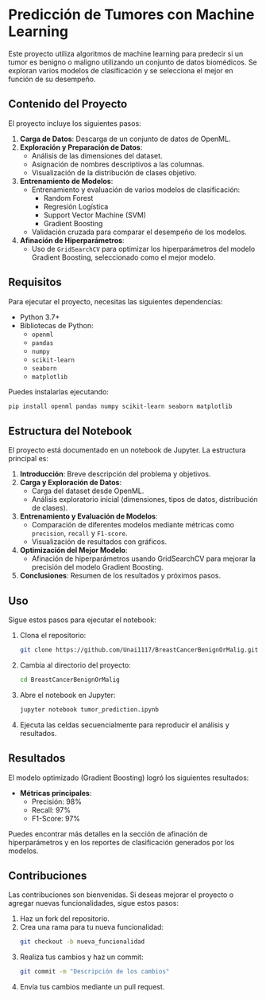 # Predicción de Tumores con Machine Learning

Este proyecto utiliza algoritmos de machine learning para predecir si un tumor es benigno o maligno utilizando un conjunto de datos biomédicos. Se exploran varios modelos de clasificación y se selecciona el mejor en función de su desempeño.

## Contenido del Proyecto

El proyecto incluye los siguientes pasos:

1. **Carga de Datos**: Descarga de un conjunto de datos de OpenML.
2. **Exploración y Preparación de Datos**:
   - Análisis de las dimensiones del dataset.
   - Asignación de nombres descriptivos a las columnas.
   - Visualización de la distribución de clases objetivo.
3. **Entrenamiento de Modelos**:
   - Entrenamiento y evaluación de varios modelos de clasificación:
     - Random Forest
     - Regresión Logística
     - Support Vector Machine (SVM)
     - Gradient Boosting
   - Validación cruzada para comparar el desempeño de los modelos.
4. **Afinación de Hiperparámetros**:
   - Uso de `GridSearchCV` para optimizar los hiperparámetros del modelo Gradient Boosting, seleccionado como el mejor modelo.

## Requisitos

Para ejecutar el proyecto, necesitas las siguientes dependencias:

- Python 3.7+
- Bibliotecas de Python:
  - `openml`
  - `pandas`
  - `numpy`
  - `scikit-learn`
  - `seaborn`
  - `matplotlib`

Puedes instalarlas ejecutando:
```bash
pip install openml pandas numpy scikit-learn seaborn matplotlib
```

## Estructura del Notebook

El proyecto está documentado en un notebook de Jupyter. La estructura principal es:

1. **Introducción**: Breve descripción del problema y objetivos.
2. **Carga y Exploración de Datos**:
   - Carga del dataset desde OpenML.
   - Análisis exploratorio inicial (dimensiones, tipos de datos, distribución de clases).
3. **Entrenamiento y Evaluación de Modelos**:
   - Comparación de diferentes modelos mediante métricas como `precision`, `recall` y `F1-score`.
   - Visualización de resultados con gráficos.
4. **Optimización del Mejor Modelo**:
   - Afinación de hiperparámetros usando GridSearchCV para mejorar la precisión del modelo Gradient Boosting.
5. **Conclusiones**: Resumen de los resultados y próximos pasos.

## Uso

Sigue estos pasos para ejecutar el notebook:

1. Clona el repositorio:
   ```bash
   git clone https://github.com/Unai1117/BreastCancerBenignOrMalig.git
   ```

2. Cambia al directorio del proyecto:
   ```bash
   cd BreastCancerBenignOrMalig
   ```

3. Abre el notebook en Jupyter:
   ```bash
   jupyter notebook tumor_prediction.ipynb
   ```

4. Ejecuta las celdas secuencialmente para reproducir el análisis y resultados.

## Resultados

El modelo optimizado (Gradient Boosting) logró los siguientes resultados:

- **Métricas principales**:
  - Precisión: 98%
  - Recall: 97%
  - F1-Score: 97%

Puedes encontrar más detalles en la sección de afinación de hiperparámetros y en los reportes de clasificación generados por los modelos.

## Contribuciones

Las contribuciones son bienvenidas. Si deseas mejorar el proyecto o agregar nuevas funcionalidades, sigue estos pasos:

1. Haz un fork del repositorio.
2. Crea una rama para tu nueva funcionalidad:
   ```bash
   git checkout -b nueva_funcionalidad
   ```
3. Realiza tus cambios y haz un commit:
   ```bash
   git commit -m "Descripción de los cambios"
   ```
4. Envía tus cambios mediante un pull request.

